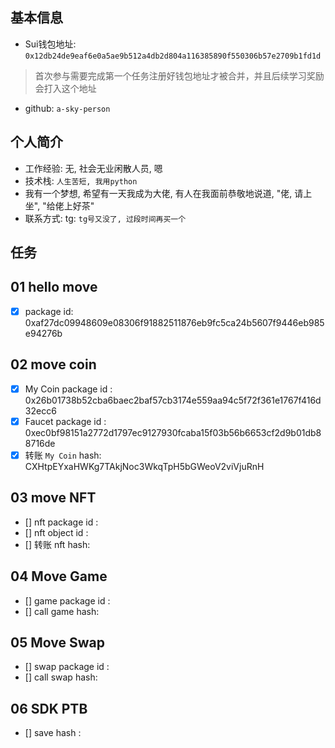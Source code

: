 ## 基本信息
- Sui钱包地址: `0x12db24de9eaf6e0a5ae9b512a4db2d804a116385890f550306b57e2709b1fd1d`
> 首次参与需要完成第一个任务注册好钱包地址才被合并，并且后续学习奖励会打入这个地址
- github: `a-sky-person`

## 个人简介
- 工作经验: 无, 社会无业闲散人员, 嗯
- 技术栈: `人生苦短, 我用python`
- 我有一个梦想, 希望有一天我成为大佬, 有人在我面前恭敬地说道, "佬, 请上坐", "给佬上好茶"
- 联系方式: tg: `tg号又没了, 过段时间再买一个`

## 任务

##   01 hello move
- [x] package id: 0xaf27dc09948609e08306f91882511876eb9fc5ca24b5607f9446eb985e94276b

##   02 move coin
- [x] My Coin package id : 0x26b01738b52cba6baec2baf57cb3174e559aa94c5f72f361e1767f416d32ecc6
- [x] Faucet package id : 0xec0bf98151a2772d1797ec9127930fcaba15f03b56b6653cf2d9b01db88716de
- [x] 转账 `My Coin` hash: CXHtpEYxaHWKg7TAkjNoc3WkqTpH5bGWeoV2viVjuRnH

##   03 move NFT
- [] nft package id :
- [] nft object id :
- [] 转账 nft  hash:

##   04 Move Game
- [] game package id :
- [] call game hash:

##   05 Move Swap
- [] swap package id :
- [] call swap hash:

##   06 SDK PTB
- [] save hash :
